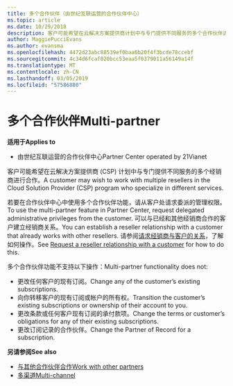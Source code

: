 ```yaml
---
title: 多个合作伙伴（由世纪互联运营的合作伙伴中心）
ms.topic: article
ms.date: 10/29/2018
description: 客户可能希望在云解决方案提供商计划中与专门提供不同服务的多个合作伙伴进行合作。
author: MaggiePucciEvans
ms.author: evansma
ms.openlocfilehash: 4472d23abc88539ef0baa6b20f4f3bcde78ccebf
ms.sourcegitcommit: 4c34d6fcaf020bcc53eaa5f0379011a56149a14f
ms.translationtype: MT
ms.contentlocale: zh-CN
ms.lasthandoff: 03/05/2019
ms.locfileid: "57586880"
---
```

# <a name="multi-partner"></a><span data-ttu-id="7d906-103">多个合作伙伴</span><span class="sxs-lookup"><span data-stu-id="7d906-103">Multi-partner</span></span>

<span data-ttu-id="7d906-104">**适用于**</span><span class="sxs-lookup"><span data-stu-id="7d906-104">**Applies to**</span></span>

-   <span data-ttu-id="7d906-105">由世纪互联运营的合作伙伴中心</span><span class="sxs-lookup"><span data-stu-id="7d906-105">Partner Center operated by 21Vianet</span></span>


<span data-ttu-id="7d906-106">客户可能希望在云解决方案提供商 (CSP) 计划中与专门提供不同服务的多个经销商进行合作。</span><span class="sxs-lookup"><span data-stu-id="7d906-106">A customer may wish to work with multiple resellers in the Cloud Solution Provider (CSP) program who specialize in different services.</span></span>

<span data-ttu-id="7d906-107">若要在合作伙伴中心中使用多个合作伙伴功能，请从客户处请求委派的管理权限。</span><span class="sxs-lookup"><span data-stu-id="7d906-107">To use the multi-partner feature in Partner Center, request delegated administrative privileges from the customer.</span></span> <span data-ttu-id="7d906-108">可以与已经和其他经销商合作的客户建立经销商关系。</span><span class="sxs-lookup"><span data-stu-id="7d906-108">You can establish a reseller relationship with a customer that already works with other resellers.</span></span> <span data-ttu-id="7d906-109">请参阅[请求经销商与客户的关系](request-a-relationship-with-a-customer.md)，了解如何操作。</span><span class="sxs-lookup"><span data-stu-id="7d906-109">See [Request a reseller relationship with a customer](request-a-relationship-with-a-customer.md) for how to do this.</span></span>

<span data-ttu-id="7d906-110">多个合作伙伴功能不支持以下操作：</span><span class="sxs-lookup"><span data-stu-id="7d906-110">Multi-partner functionality does not:</span></span>

-   <span data-ttu-id="7d906-111">更改任何客户的现有订阅。</span><span class="sxs-lookup"><span data-stu-id="7d906-111">Change any of the customer’s existing subscriptions.</span></span>
-   <span data-ttu-id="7d906-112">向你转移客户的现有订阅或帐户的所有权。</span><span class="sxs-lookup"><span data-stu-id="7d906-112">Transition the customer’s existing subscriptions or ownership of their account to you.</span></span>
-   <span data-ttu-id="7d906-113">更改条款或任何客户现有订阅的承付款项。</span><span class="sxs-lookup"><span data-stu-id="7d906-113">Change the terms or customer’s obligations for any of their existing subscriptions.</span></span>
-   <span data-ttu-id="7d906-114">更改订阅记录的合作伙伴。</span><span class="sxs-lookup"><span data-stu-id="7d906-114">Change the Partner of Record for a subscription.</span></span>

<span data-ttu-id="7d906-115">**另请参阅**</span><span class="sxs-lookup"><span data-stu-id="7d906-115">**See also**</span></span>

-   [<span data-ttu-id="7d906-116">与其他合作伙伴合作</span><span class="sxs-lookup"><span data-stu-id="7d906-116">Work with other partners</span></span>](work-with-other-partners.md)
-   [<span data-ttu-id="7d906-117">多渠道</span><span class="sxs-lookup"><span data-stu-id="7d906-117">Multi-channel</span></span>](multichannel.md)

 




